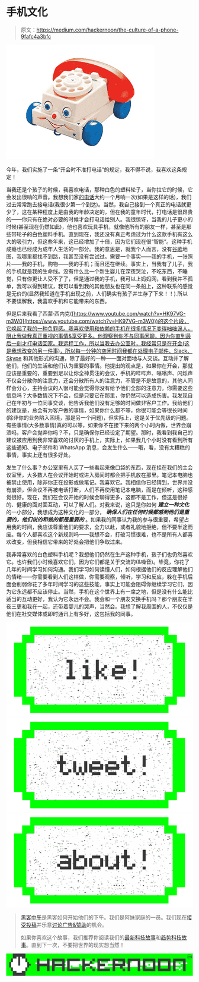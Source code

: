 # 手机文化

> 原文：<https://medium.com/hackernoon/the-culture-of-a-phone-9fafc4a3bfc>

![](img/0178e95345e03d1c24690dc753cd5c62.png)

今年，我们实施了一条“开会时不准打电话”的规定，我不得不说，我喜欢这条规定！

当我还是个孩子的时候，我喜欢电话，那种白色的塑料轮子，当你拉它的时候，它会发出很响的声音。我想我们家[的电话](https://hackernoon.com/tagged/phone)大约一个月响一次(如果是这样的话)，我们过去常常跑去接电话(我很少第一个到达)。当然，我自己接到一个真正的电话就更少了，这在某种程度上是由我的年龄决定的，但在我的童年时代，打电话是很昂贵的——你只有在绝对必要的时候才会打电话给别人。我很惊讶，当我的儿子更小的时候(甚至现在仍然如此)，他也喜欢玩具手机，就像他所有的朋友一样，甚至是那些带轮子的白色塑料手机。直到现在，我还没有真正考虑过为什么这款手机有这么大的吸引力，但这些年来，这已经增加了十倍，因为它们现在很“智能”。这种手机成瘾也已经成为成年人生活的一部分。我的意思是，就我个人而言，没有[谷歌](https://hackernoon.com/tagged/google)地图，我哪里都找不到路，我甚至没有尝试过。需要一个事实——我的手机，一张照片——我的手机，购物——我的手机；而且还在继续。事实上，当我有了儿子，我的手机就是我的生命线。没有什么比一个新生婴儿在深夜哭泣，不吃东西，不睡觉，只有你更让人受不了了，但是通过我的手机，我可以上妈妈网，看到我并不孤单，我可以得到建议，我可以看到我的其他朋友也在同一条船上，这种联系的感觉是无价的(显然我知道在手机出现之前，人们确实有孩子并生存了下来！！).所以不要误解我，我喜欢手机和它能带来的东西。

但是后来我看了西蒙·西内克([https://www.youtube.com/watch?v=HK97VG-m3W0](https://www.youtube.com/watch?v=HK97VG-m3W0))的这个片段，它唤起了我的一种负罪感。我喜欢使用和依赖的手机在很多情况下变得咄咄逼人，阻止我做我真正重视的事情&享受更多。他观察到你不与同事闲聊，因为你直到最后一刻才打电话回家。我远程工作，所以当我去办公室时，我经常只是在开会(这是我想改变的另一件事)，所以每一分钟的空闲时间我都在处理电子邮件、Slack、Skype 和其他形式的沟通，除了最好的一种——面对面地与人交谈。互动并了解他们，他们的生活和他们认为重要的事情。他提出的观点是，如果你在开会，那就应该是重要的，重要到足以让你全神贯注的会议，手机的哔哔声、嗡嗡声、闪烁声不仅会分散你的注意力，还会分散所有人的注意力，不管是不是故意的，其他人同样会分心，主持会议的人很可能会觉得你没有给予他们全部的注意力。你需要这些信息吗？大多数情况下不会，但是只要它在那里，你仍然可以造成伤害。我发现自己在年初与一位同事交谈，他告诉我他们没有足够的时间做非客户工作。我给他们的建议是，总会有为客户做的事情，如果你什么都不等，你很可能会等很长时间(除非你的业务陷入困境，那是另一个问题)，但实际上，这是关于优先级的问题。有些事情(大多数事情)真的可以等，如果你不在接下来的两个小时内做，世界会崩溃吗，客户会抛弃你吗？不，只是确保你已经设定了期望。那时，我看到我自己的建议被应用到我非常喜欢的讨厌的手机上，实际上，如果我几个小时没有看到所有这些通知、电子邮件和 WhatsApp 消息，会发生什么——哦，看，没有太糟糕的事情，事实上还有很多好处。

发生了什么事？办公室里有人买了一些看起来像口袋的东西，现在挂在我们的主会议室里，大多数人在会议开始时或进入房间时都会把手机放在那里。笔记本电脑也被禁止使用，除非你正在投影或做笔记。我喜欢它。我相信你已经猜到，世界并没有崩溃，但会议不再被电话打断，人们不再使用笔记本电脑，而是在倾听，这种感觉很好。现在，我们在会议开始的时候会聊得更多，这都不是工作，但这是很好的、健康的面对面互动，可以了解人们。对我来说，这只是你如何 ***建立一种文化*** 的一小部分，我想成为这种文化的一部分， ***确保人们在任何时候都感到他们是重要的，他们说的和做的都是重要的*** 。如果我的同事认为我的参与很重要，希望占用我的时间，我应该尊重他们的要求，全力以赴，或者礼貌地拒绝，但不要半途而废。每个人都喜欢这个新规则吗——我想不会，打破习惯很难，也不是所有人都喜欢改变，但我相信它带来的好处会把他们争取过来。

我非常喜欢的白色塑料手机呢？我想他们仍然在生产这种手机，孩子们也仍然喜欢它。也许我们小时候喜欢它们，因为它们都是关于交流的(&噪音)。毕竟，你花了几年的时间学习如何沟通。我们学习如何读懂人们，如何根据他们的反应理解他们的情绪——你需要看到人们这样做，你需要观察，倾听，学习和反应，躲在手机后面会削弱你花了多年时间学习的这些技能，事实上可能会阻碍你继续学习它们，因为它永远都不应该停止。当然，手机在这个世界上有一席之地，但是没有什么能比适当的互动更好，我认为它永远不会。我会和一个朋友交换手机吗？那个朋友在半夜三更和我在一起，还带着婴儿的哭声，当然会。我想了解我周围的人，不仅仅是他们在社交媒体或即时通讯上有多好，这包括我的同事。

[![](img/50ef4044ecd4e250b5d50f368b775d38.png)](http://bit.ly/HackernoonFB)[![](img/979d9a46439d5aebbdcdca574e21dc81.png)](https://goo.gl/k7XYbx)[![](img/2930ba6bd2c12218fdbbf7e02c8746ff.png)](https://goo.gl/4ofytp)

> [黑客中午](http://bit.ly/Hackernoon)是黑客如何开始他们的下午。我们是阿妹家庭的一员。我们现在[接受投稿](http://bit.ly/hackernoonsubmission)并乐意[讨论广告&赞助](mailto:partners@amipublications.com)的机会。
> 
> 如果你喜欢这个故事，我们推荐你阅读我们的[最新科技故事](http://bit.ly/hackernoonlatestt)和[趋势科技故事](https://hackernoon.com/trending)。直到下一次，不要把世界的现实想当然！

![](img/be0ca55ba73a573dce11effb2ee80d56.png)